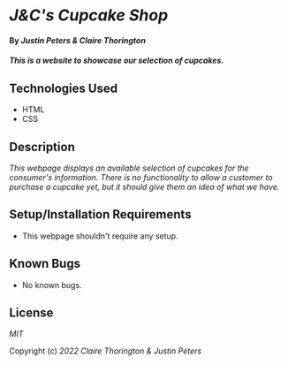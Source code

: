 # _J&C's Cupcake Shop_

#### By _**Justin Peters & Claire Thorington**_

#### _This is a website to showcase our selection of cupcakes._

## Technologies Used

* HTML
* CSS

## Description

_This webpage displays an available selection of cupcakes for the consumer's information. There is no functionality to allow a customer to purchase a cupcake yet, but it should give them an idea of what we have._

## Setup/Installation Requirements

* This webpage shouldn't require any setup.

## Known Bugs

* No known bugs.

## License

_MIT_

Copyright (c) _2022_ _Claire Thorington & Justin Peters_